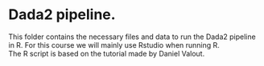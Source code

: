 # Dada2 pipeline.

This folder contains the necessary files and data to run the Dada2 pipeline in R. For this course we will mainly use Rstudio when running R.  
The R script is based on the tutorial made by Daniel Valout.
